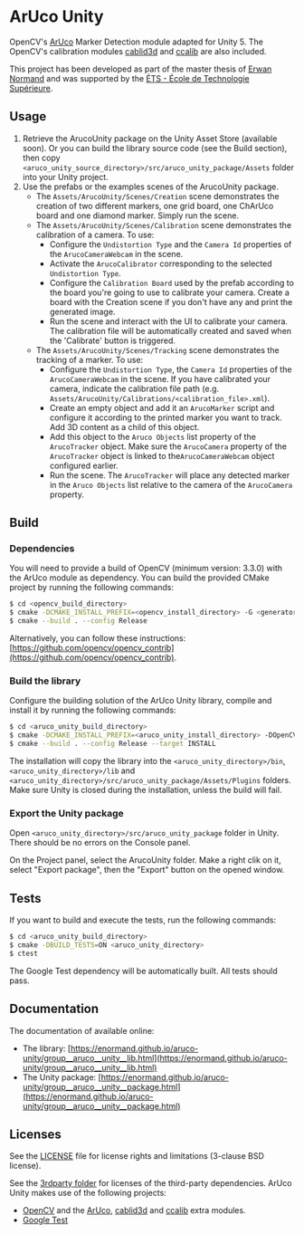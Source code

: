 # ArUco Unity

OpenCV's [ArUco](http://docs.opencv.org/master/d9/d6a/group__aruco.html) Marker Detection module adapted for Unity 5.
The OpenCV's calibration modules [cablid3d](http://docs.opencv.org/master/d9/d0c/group__calib3d.html) and
[ccalib](http://docs.opencv.org/master/d3/ddc/group__ccalib.html) are also included.

This project has been developed as part of the master thesis of [Erwan Normand](https://ca.linkedin.com/in/normanderwan)
 and was supported by the [ÉTS - École de Technologie Supérieure](https://www.etsmtl.ca/).

## Usage

1. Retrieve the ArucoUnity package on the Unity Asset Store (available soon). Or you can build the library source code (see the Build section), then copy `<aruco_unity_source_directory>/src/aruco_unity_package/Assets` folder into your Unity project.
2. Use the prefabs or the examples scenes of the ArucoUnity package.
    - The `Assets/ArucoUnity/Scenes/Creation` scene demonstrates the creation of two different markers, one grid board, one ChArUco board and one diamond marker. Simply run the scene.
    - The `Assets/ArucoUnity/Scenes/Calibration` scene demonstrates the calibration of a camera. To use:
        - Configure the `Undistortion Type` and the `Camera Id` properties of the `ArucoCameraWebcam` in the scene.
        - Activate the `ArucoCalibrator` corresponding to the selected `Undistortion Type`.
        - Configure the `Calibration Board` used by the prefab according to the board you're going to use to calibrate your camera. Create a board with the Creation scene if you don't have any and print the generated image.
        - Run the scene and interact with the UI to calibrate your camera. The calibration file will be automatically created and saved when the 'Calibrate' button is triggered.
    - The `Assets/ArucoUnity/Scenes/Tracking` scene demonstrates the tracking of a marker. To use:
        - Configure the `Undistortion Type`, the `Camera Id` properties of the `ArucoCameraWebcam` in the scene. If you have calibrated your camera, indicate the calibration file path (e.g. `Assets/ArucoUnity/Calibrations/<calibration_file>.xml`).
        - Create an empty object and add it an `ArucoMarker` script and configure it according to the printed marker you want to track. Add 3D content as a child of this object.
        - Add this object to the `Aruco Objects` list property of the `ArucoTracker` object. Make sure the `ArucoCamera` property of the  `ArucoTracker` object is linked to the`ArucoCameraWebcam` object configured earlier.
        - Run the scene. The `ArucoTracker` will place any detected marker in the `Aruco Objects` list relative to the camera of the `ArucoCamera` property.

## Build

### Dependencies

You will need to provide a build of OpenCV (minimum version: 3.3.0) with the ArUco module as dependency. You can build
the provided CMake project by running the following commands:

```bash
$ cd <opencv_build_directory>
$ cmake -DCMAKE_INSTALL_PREFIX=<opencv_install_directory> -G <generator-name> <aruco_unity_directory>/3rdparty/opencv_contrib/
$ cmake --build . --config Release
```

Alternatively, you can follow these instructions: [https://github.com/opencv/opencv_contrib](https://github.com/opencv/opencv_contrib).

### Build the library

Configure the building solution of the ArUco Unity library, compile and install it by running the following commands:

```bash
$ cd <aruco_unity_build_directory>
$ cmake -DCMAKE_INSTALL_PREFIX=<aruco_unity_install_directory> -DOpenCV_DIR=<opencv_install_directory> -G <generator-name> <aruco_unity_directory>
$ cmake --build . --config Release --target INSTALL
```

The installation will copy the library into the `<aruco_unity_directory>/bin`, `<aruco_unity_directory>/lib`
and `<aruco_unity_directory>/src/aruco_unity_package/Assets/Plugins` folders. Make sure Unity is closed during the
installation, unless the build will fail.

### Export the Unity package

Open `<aruco_unity_directory>/src/aruco_unity_package` folder in Unity. There should be no errors on the Console panel.

On the Project panel, select the ArucoUnity folder. Make a right clik on it, select "Export package", then the "Export"
button on the opened window.

## Tests

If you want to build and execute the tests, run the following commands:

```bash
$ cd <aruco_unity_build_directory>
$ cmake -DBUILD_TESTS=ON <aruco_unity_directory>
$ ctest
```

The Google Test dependency will be automatically built. All tests should pass.

## Documentation

The documentation of available online:

- The library: [https://enormand.github.io/aruco-unity/group__aruco__unity__lib.html](https://enormand.github.io/aruco-unity/group__aruco__unity__lib.html)
- The Unity package: [https://enormand.github.io/aruco-unity/group__aruco__unity__package.html](https://enormand.github.io/aruco-unity/group__aruco__unity__package.html)

## Licenses

See the [LICENSE](LICENSE) file for license rights and limitations (3-clause BSD license).

See the [3rdparty folder](3rdparty/) for licenses of the third-party dependencies. ArUco Unity makes use of the
following projects:

- [OpenCV](http://opencv.org/) and the [ArUco](https://github.com/opencv/opencv_contrib/tree/master/modules/aruco), [cablid3d](http://docs.opencv.org/master/d9/d0c/group__calib3d.html) and [ccalib](http://docs.opencv.org/master/d3/ddc/group__ccalib.html) extra modules.
- [Google Test](https://github.com/google/googletest)
